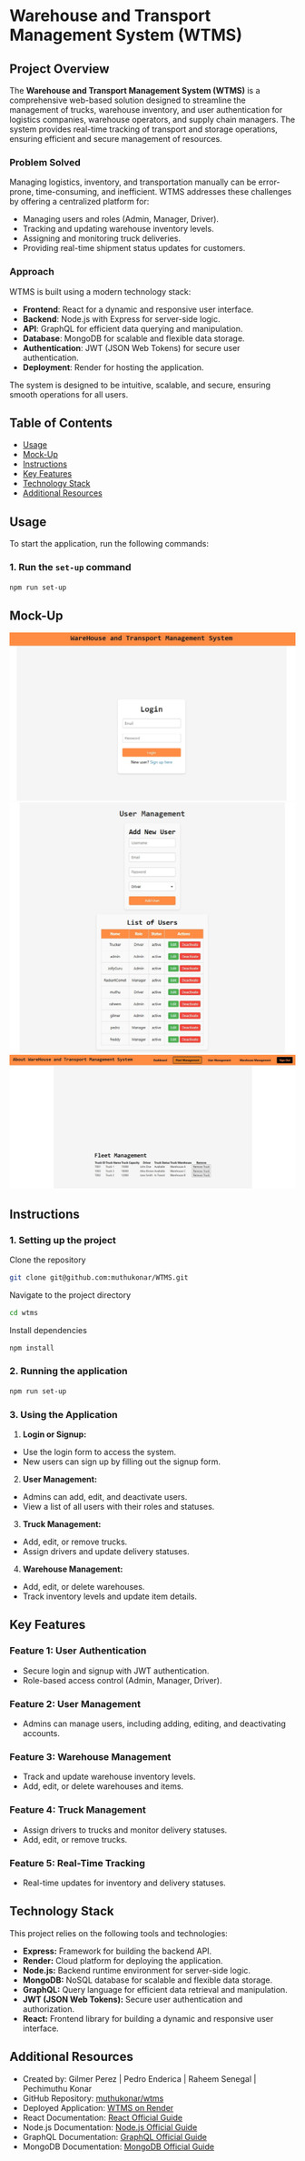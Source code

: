 # Warehouse and Transport Management System (WTMS)

## Project Overview

The **Warehouse and Transport Management System (WTMS)** is a comprehensive web-based solution designed to streamline the management of trucks, warehouse inventory, and user authentication for logistics companies, warehouse operators, and supply chain managers. The system provides real-time tracking of transport and storage operations, ensuring efficient and secure management of resources.

### Problem Solved
Managing logistics, inventory, and transportation manually can be error-prone, time-consuming, and inefficient. WTMS addresses these challenges by offering a centralized platform for:
- Managing users and roles (Admin, Manager, Driver).
- Tracking and updating warehouse inventory levels.
- Assigning and monitoring truck deliveries.
- Providing real-time shipment status updates for customers.

### Approach
WTMS is built using a modern technology stack:
- **Frontend**: React for a dynamic and responsive user interface.
- **Backend**: Node.js with Express for server-side logic.
- **API**: GraphQL for efficient data querying and manipulation.
- **Database**: MongoDB for scalable and flexible data storage.
- **Authentication**: JWT (JSON Web Tokens) for secure user authentication.
- **Deployment**: Render for hosting the application.

The system is designed to be intuitive, scalable, and secure, ensuring smooth operations for all users.

## Table of Contents

- [Usage](#usage)
- [Mock-Up](#mock-up)
- [Instructions](#instructions)
- [Key Features](#key-features)
- [Technology Stack](#technology-stack)
- [Additional Resources](#additional-resources)

## Usage

To start the application, run the following commands:

### 1. Run the `set-up` command
```bash
npm run set-up
```

## Mock-Up

![Login Page](./assets/Screenshots/wtms1.jpg)
![User Management Page](./assets/Screenshots/wtms3.jpg)
![Fleet Management Page](./assets/Screenshots/wtms2.jpg)

## Instructions

### 1. Setting up the project

Clone the repository
```bash
git clone git@github.com:muthukonar/WTMS.git
```

Navigate to the project directory
```bash
cd wtms
```

Install dependencies
```bash
npm install
```

### 2. Running the application

```bash
npm run set-up
```

### 3. Using the Application

1. **Login or Signup:**
- Use the login form to access the system.
- New users can sign up by filling out the signup form.

2. **User Management:**
- Admins can add, edit, and deactivate users.
- View a list of all users with their roles and statuses.

3. **Truck Management:**
- Add, edit, or remove trucks.
- Assign drivers and update delivery statuses.

4. **Warehouse Management:**
- Add, edit, or delete warehouses.
- Track inventory levels and update item details.

## Key Features

### Feature 1: User Authentication
- Secure login and signup with JWT authentication.
- Role-based access control (Admin, Manager, Driver).

### Feature 2: User Management
- Admins can manage users, including adding, editing, and deactivating accounts.

### Feature 3: Warehouse Management
- Track and update warehouse inventory levels.
- Add, edit, or delete warehouses and items.

### Feature 4: Truck Management
- Assign drivers to trucks and monitor delivery statuses.
- Add, edit, or remove trucks.

### Feature 5: Real-Time Tracking
- Real-time updates for inventory and delivery statuses.

## Technology Stack

This project relies on the following tools and technologies:
- **Express:** Framework for building the backend API.
- **Render:** Cloud platform for deploying the application.
- **Node.js:** Backend runtime environment for server-side logic.
- **MongoDB:** NoSQL database for scalable and flexible data storage.
- **GraphQL:** Query language for efficient data retrieval and manipulation.
- **JWT (JSON Web Tokens):** Secure user authentication and authorization.
- **React:** Frontend library for building a dynamic and responsive user interface.

## Additional Resources

- Created by: Gilmer Perez | Pedro Enderica | Raheem Senegal | Pechimuthu Konar
- GitHub Repository: [muthukonar/wtms](https://github.com/muthukonar/WTMS)
- Deployed Application: [WTMS on Render](https://wtms-7utw.onrender.com/)
- React Documentation: [React Official Guide](https://react.dev/learn)
- Node.js Documentation: [Node.js Official Guide](https://nodejs.org/docs/latest/api/)
- GraphQL Documentation: [GraphQL Official Guide](https://graphql.org/learn/)
- MongoDB Documentation: [MongoDB Official Guide](https://www.mongodb.com/docs/)

